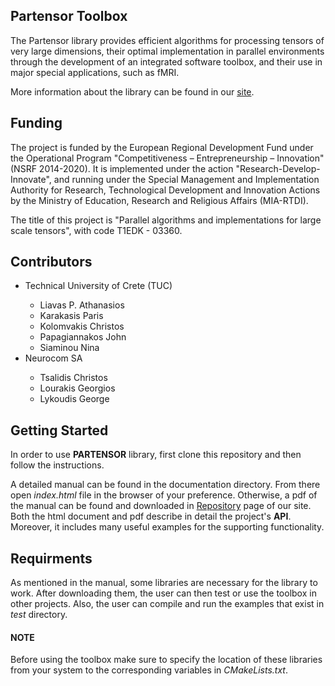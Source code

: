 Partensor Toolbox
---

The Partensor library provides efficient algorithms for processing tensors of very large dimensions, their optimal implementation in parallel environments through the development of an integrated software toolbox, and their use in major special applications, such as fMRI.

More information about the library can be found in our [site](https://www.partensor.com/).

## Funding

The project is funded by the European Regional Development Fund under the Operational Program "Competitiveness – Entrepreneurship – Innovation" (NSRF 2014-2020). It is implemented under the action "Research-Develop-Innovate", and running under the Special Management and Implementation Authority for Research, Technological Development and Innovation Actions by the Ministry of Education, Research and Religious Affairs (MIA-RTDI).

The title of this project is "Parallel algorithms and implementations for large scale tensors", with code T1EDK - 03360.

## Contributors
<ul>
    <li>Technical University of Crete (TUC)</li>
        <ul>
            <li>Liavas P. Athanasios</li>
            <li>Karakasis Paris</li>
            <li>Kolomvakis Christos</li>
            <li>Papagiannakos John</li>
            <li>Siaminou Nina</li>
        </ul>
    <li>Neurocom SA</li>
        <ul>
            <li>Tsalidis Christos</li>
            <li>Lourakis Georgios</li>
            <li>Lykoudis George</li>
        </ul>
</ul>

## Getting Started
In order to use **PARTENSOR** library, first clone this repository and then follow the instructions.

A detailed manual can be found in the documentation directory. From there open *index.html* file in the browser of your preference. Otherwise, a pdf of the manual can be found and downloaded in [Repository](https://www.partensor.com/en/repository) page of our site.
Both the html document and pdf describe in detail the project's **API**. Moreover, it includes many useful examples for the supporting functionality.

## Requirments
As mentioned in the manual, some libraries are necessary for the library to work. After downloading them, the user can then test or use the toolbox in other projects. Also, the user can compile and run the examples that exist in *test* directory.

#### NOTE
Before using the toolbox make sure to specify the location of these libraries from your system to the corresponding variables in *CMakeLists.txt*.
